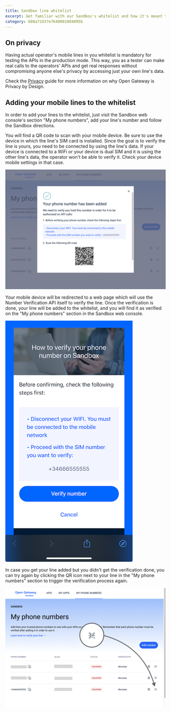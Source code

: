 ```yaml
---
title: Sandbox line whitelist
excerpt: Get familiar with our Sandbox's whitelist and how it's meant to guard our operators' customers' privacy.
category: 680a72d37e7640001804095b
---
```


## On privacy

Having actual operator's mobile lines in you whitelist is mandatory for testing the APIs in the production mode. This way, you as a tester can make real calls to the operators' APIs and get real responses without compromising anyone else's privacy by accessing just your own line's data.

Check the [Privacy](/docs/privacy) guide for more information on why Open Gateway is Privacy by Design.

## Adding your mobile lines to the whitelist

In order to add your lines to the whitelist, just visit the Sandbox web console's section "My phone numbers", add your line's number and follow the Sandbox directions.

You will find a QR code to scan with your mobile device. Be sure to use the device in which the line's SIM card is installed. Since the goal is to verify the line is yours, you need to be connected by using the line's data. If your device is connected to a WiFi or your device is dual SIM and it is using the other line's data, the operator won't be able to verify it. Check your device mobile settings in that case.

![Verify a new line capturing a QR code](https://github.com/Telefonica/opengateway-developers-website/raw/main/gettingstarted/sandbox/images/whitelist-qr.png?autoSizes=true)

Your mobile device will be redirected to a web page which will use the Number Verification API itself to verify the line. Once the verification is done, your line will be added to the whitelist, and you will find it as verified on the "My phone numbers" section in the Sandbox web console.

![Complete verification on your mobile device](https://github.com/Telefonica/opengateway-developers-website/raw/main/gettingstarted/sandbox/images/whitelist-mobile.png?autoSizes=true)

In case you get your line added but you didn't get the verification done, you can try again by clicking the QR icon next to your line in the "My phone numbers" section to trigger the verification process again.

![Resume verification from the white list](https://github.com/Telefonica/opengateway-developers-website/raw/main/gettingstarted/sandbox/images/whitelist-verify.png?autoSizes=true)